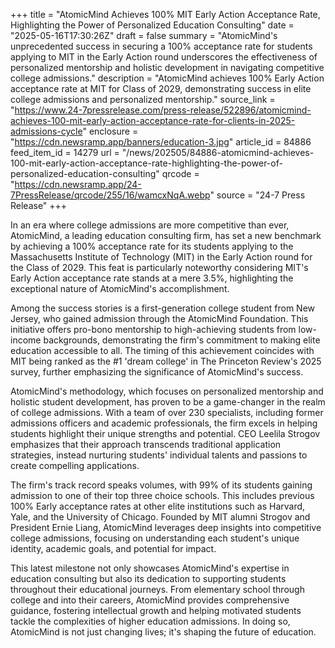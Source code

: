 +++
title = "AtomicMind Achieves 100% MIT Early Action Acceptance Rate, Highlighting the Power of Personalized Education Consulting"
date = "2025-05-16T17:30:26Z"
draft = false
summary = "AtomicMind's unprecedented success in securing a 100% acceptance rate for students applying to MIT in the Early Action round underscores the effectiveness of personalized mentorship and holistic development in navigating competitive college admissions."
description = "AtomicMind achieves 100% Early Action acceptance rate at MIT for Class of 2029, demonstrating success in elite college admissions and personalized mentorship."
source_link = "https://www.24-7pressrelease.com/press-release/522896/atomicmind-achieves-100-mit-early-action-acceptance-rate-for-clients-in-2025-admissions-cycle"
enclosure = "https://cdn.newsramp.app/banners/education-3.jpg"
article_id = 84886
feed_item_id = 14279
url = "/news/202505/84886-atomicmind-achieves-100-mit-early-action-acceptance-rate-highlighting-the-power-of-personalized-education-consulting"
qrcode = "https://cdn.newsramp.app/24-7PressRelease/qrcode/255/16/wamcxNqA.webp"
source = "24-7 Press Release"
+++

<p>In an era where college admissions are more competitive than ever, AtomicMind, a leading education consulting firm, has set a new benchmark by achieving a 100% acceptance rate for its students applying to the Massachusetts Institute of Technology (MIT) in the Early Action round for the Class of 2029. This feat is particularly noteworthy considering MIT's Early Action acceptance rate stands at a mere 3.5%, highlighting the exceptional nature of AtomicMind's accomplishment.</p><p>Among the success stories is a first-generation college student from New Jersey, who gained admission through the AtomicMind Foundation. This initiative offers pro-bono mentorship to high-achieving students from low-income backgrounds, demonstrating the firm's commitment to making elite education accessible to all. The timing of this achievement coincides with MIT being ranked as the #1 'dream college' in The Princeton Review's 2025 survey, further emphasizing the significance of AtomicMind's success.</p><p>AtomicMind's methodology, which focuses on personalized mentorship and holistic student development, has proven to be a game-changer in the realm of college admissions. With a team of over 230 specialists, including former admissions officers and academic professionals, the firm excels in helping students highlight their unique strengths and potential. CEO Leelila Strogov emphasizes that their approach transcends traditional application strategies, instead nurturing students' individual talents and passions to create compelling applications.</p><p>The firm's track record speaks volumes, with 99% of its students gaining admission to one of their top three choice schools. This includes previous 100% Early acceptance rates at other elite institutions such as Harvard, Yale, and the University of Chicago. Founded by MIT alumni Strogov and President Ernie Liang, AtomicMind leverages deep insights into competitive college admissions, focusing on understanding each student's unique identity, academic goals, and potential for impact.</p><p>This latest milestone not only showcases AtomicMind's expertise in education consulting but also its dedication to supporting students throughout their educational journeys. From elementary school through college and into their careers, AtomicMind provides comprehensive guidance, fostering intellectual growth and helping motivated students tackle the complexities of higher education admissions. In doing so, AtomicMind is not just changing lives; it's shaping the future of education.</p>